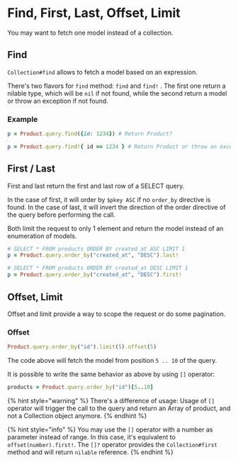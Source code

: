 # Find, First, Last, Offset, Limit

You may want to fetch one model instead of a collection.

## Find

`Collection#find` allows to fetch a model based on an expression.

There's two flavors for `find` method: `find` and `find!` . The first one return a nilable type, which will be `nil` if not found, while the second return a model or throw an exception if not found.

### Example

```ruby
p = Product.query.find({id: 1234}) # Return Product?

p = Product.query.find!{ id == 1234 } # Return Product or throw an exception if not found.
```

## First / Last

First and last return the first and last row of a SELECT query.

In the case of first, it will order by `$pkey ASC` if no `order_by` directive is found. In the case of last, it will invert the direction of the order directive of the query before performing the call.

Both limit the request to only 1 element and return the model instead of an enumeration of models.

```ruby
# SELECT * FROM products ORDER BY created_at ASC LIMIT 1
p = Product.query.order_by("created_at", "DESC").last!

# SELECT * FROM products ORDER BY created_at DESC LIMIT 1
p = Product.query.order_by("created_at", "DESC").first!
```

## Offset, Limit

Offset and limit provide a way to scope the request or do some pagination.

### Offset

```ruby
Product.query.order_by("id").limit(5).offset(5)
```

The code above will fetch the model from position `5 .. 10` of the query.

It is possible to write the same behavior as above by using `[]` operator:

```ruby
products = Product.query.order_by("id")[5..10]
```

{% hint style="warning" %}
There's a difference of usage: Usage of `[]` operator will trigger the call to the query and return an Array of product, and not a Collection object anymore.
{% endhint %}

{% hint style="info" %}
You may use the `[]` operator with a number as parameter instead of range. In this case, it's equivalent to `offset(number).first!`. The `[]?` operator provides the `Collection#first` method and will return `nilable` reference.
{% endhint %}


